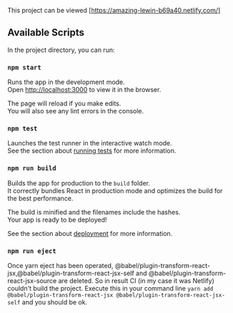 This project can be viewed [https://amazing-lewin-b69a40.netlify.com/]

## Available Scripts

In the project directory, you can run:

### `npm start`

Runs the app in the development mode.<br>
Open [http://localhost:3000](http://localhost:3000) to view it in the browser.

The page will reload if you make edits.<br>
You will also see any lint errors in the console.

### `npm test`

Launches the test runner in the interactive watch mode.<br>
See the section about [running tests](https://facebook.github.io/create-react-app/docs/running-tests) for more information.

### `npm run build`

Builds the app for production to the `build` folder.<br>
It correctly bundles React in production mode and optimizes the build for the best performance.

The build is minified and the filenames include the hashes.<br>
Your app is ready to be deployed!

See the section about [deployment](https://facebook.github.io/create-react-app/docs/deployment) for more information.

### `npm run eject`

Once yarn eject has been operated, @babel/plugin-transform-react-jsx,@babel/plugin-transform-react-jsx-self and @babel/plugin-transform-react-jsx-source are deleted. So in result CI (in my case it was Netlify) couldn't build the project. Execute this in your command line `yarn add @babel/plugin-transform-react-jsx @babel/plugin-transform-react-jsx-self` and you should be ok.
